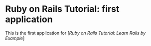 # Ruby on Rails Tutorial: first application

This is the first application for
[*Ruby on Rails Tutorial: Learn Rails by Example*]































































































































































































































































